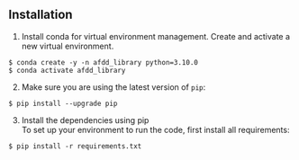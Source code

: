 ## Installation

1. Install conda for virtual environment management. Create and activate a new virtual environment.
```
$ conda create -y -n afdd_library python=3.10.0
$ conda activate afdd_library
```

2. Make sure you are using the latest version of `pip`:
```
$ pip install --upgrade pip
```

3. Install the dependencies using pip\
To set up your environment to run the code, first install all requirements:
```
$ pip install -r requirements.txt
```

